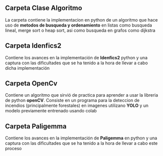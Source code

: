 ## Carpeta Clase Algoritmo
La carpeta contiene la implementacion en python de un algoritmo que hace uso de  **metodos de busqueda y ordenamiento** en listas como busqueda lineal, merge sort o heap sort, asi como busqueda en grafos como dijkstra

## Carpeta Idenfics2
Contiene los avances en la implementación de **Idenfics2** python y una captura con las dificultades que se ha tenido a la hora de llevar a cabo dicha implementación

## Carpeta OpenCv
Contiene un algoritmo que sirvió de practica para aprender a usar la libreria de python **openCV**. Consiste en un programa para la deteccion de incendios (principalmente forestales) en imagenes utilizano **YOLO** y un modelo previamente entrenado usando colab

## Carpeta Paligemma
Contiene los avances en la implementación de **Paligemma** en python y una captura con las dificultades que se ha tenido a la hora de llevar a cabo este proceso 
